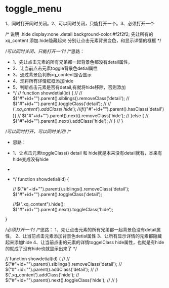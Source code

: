 # toggle_menu
1、同时打开同时关闭。2、可以同时关闭，只能打开一个。3、必须打开一个


/*
说明
.hide display:none
.detail background-color:#f2f2f2;
先让所有的xq_content  添加.hide隐藏起来
分别让点击元素背景变色，和显示详情的框框
*/


/*可以同时关闭，只能打开一个*/
/*思路：
* 1、先让点击元素的所有兄弟都一起背景色都没有detail属性，
* 2、让当前点击元素toggle背景色detial属性
* 3、通过背景色判断xq_content是否显示
* 4、现将所有详情框框添加hide
* 5、判断点击元素是否有detail,有就将hide移除，否则添加
* */
//    function showdetial(id) {
//
//        $("#"+id+"").parent().siblings().removeClass('detail');
//        $("#"+id+"").parent().toggleClass('detail');
//
//        $('.xq_content').addClass('hide');
//        if($("#"+id+"").parent().hasClass('detail')){
//            $("#"+id+"").parent().next().removeClass('hide');
//        }else {
//            $("#"+id+"").parent().next().addClass('hide');
//        }
//    }


/*可以同时打开，可以同时关闭*/
/*
* 思路：
* 1、让点击元素toggleClass() detail 和 hide就是本来没有detail就有，本来有hide变成没有hide
*
* */
  function showdetial(id) {

   // $("#"+id+"").parent().siblings().removeClass('detail');
   $("#"+id+"").parent().toggleClass('detail');

   //$(".xq_content").hide();
   $("#"+id+"").parent().next().toggleClass('hide');

}



/*必须打开一个*/
/*思路：
1、先让点击元素的所有兄弟都一起背景色没有detail属性，
2、让当前点击元素添加背景色detial属性
3、让所有显示详情的元素都隐藏起来添加hide
4、让当前点击的元素的详情toggelClass hide属性，也就是有hide的就成了没有hide也就显示出来了
*/

// function showdetial(id) {
//
//      $("#"+id+"").parent().siblings().removeClass('detail');
//      $("#"+id+"").parent().addClass('detail');
//
//      $('.xq_content').addClass('hide');
//      $("#"+id+"").parent().next().toggleClass('hide');
//
// }

